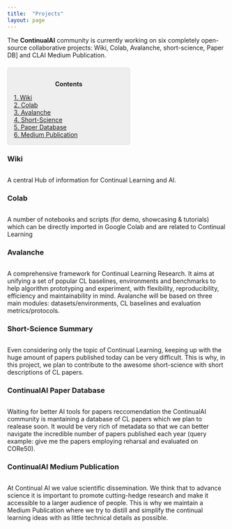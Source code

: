 ```yaml
---
title:  "Projects"
layout: page
---
```


The **ContinualAI** community is currently working on six completely open-source collaborative projects: Wiki, Colab, Avalanche, short-science, Paper DB] and CLAI Medium Publication.

<div style="background: rgba(0,0,0,0.06) none repeat scroll 0% 0%; border: 1px solid rgb(222, 222, 222); padding: 1em; border-radius: 5px; margin-top:20px; max-width: 50%">
	<p style="text-align: center;"><strong>Contents</strong></p>
	<p style="text-align: left; margin-bottom: 0px;">	
		<a href="#wiki">1. Wiki</a><br>
		<a href="#colab">2. Colab</a><br>
		<a href="#avalanche">3. Avalanche</a><br>
		<a href="#short-science">4. Short-Science</a><br>
		<a href="#paperdb">5. Paper Database</a><br>
		<a href="#medium">6. Medium Publication</a>
	</p>
</div>

<a name="wiki"></a>
<h3 id="wiki" style="margin-bottom:30px">Wiki</h3>
A central Hub of information for Continual Learning and AI.

<a name="colab"></a>
<h3 id="colab" style="margin-bottom:30px">Colab</h3>

A number of notebooks and scripts (for demo, showcasing & tutorials) which can be directly imported in Google Colab and are related to Continual Learning

<a name="avalanche"></a>
<h3 id="avalanche" style="margin-bottom:30px">Avalanche</h3>

A comprehensive framework for Continual Learning Research. It aims at unifying a set of popular CL baselines, environments and benchmarks to help algorithm prototyping and experiment, with flexibility, reproducibility, efficiency and maintainability in mind. Avalanche will be based on three main modules: datasets/environments, CL baselines and evaluation metrics/protocols.

<a name="short-science"></a>
<h3 id="avalanche" style="margin-bottom:30px">Short-Science Summary</h3>

Even considering only the topic of Continual Learning, keeping up with the huge amount of papers published today can be very difficult. This is why, in this project, we plan to contribute to the awesome short-science with short descriptions of CL papers.

<a name="paperdb"></a>
<h3 id="paperdb" style="margin-bottom:30px">ContinualAI Paper Database</h3>

Waiting for better AI tools for papers reccomendation the ContinualAI community is mantaining a database of CL papers which we plan to realease soon. It would be very rich of metadata so that we can better navigate the incredible number of papers published each year (query example: give me the papers employing reharsal and evaluated on CORe50). 

<a name="medium"></a>
<h3 id="medium" style="margin-bottom:30px">ContinualAI Medium Publication</h3>

At Continual AI we value scientific dissemination. We think that to advance science it is important to promote cutting-hedge research and make it accessible to a larger audience of people. This is why we maintain a Medium Publication where we try to distill and simplify the continual learning ideas with as little technical details as possible.


